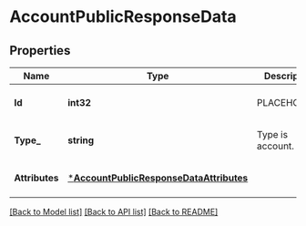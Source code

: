 # AccountPublicResponseData

## Properties
Name | Type | Description | Notes
------------ | ------------- | ------------- | -------------
**Id** | **int32** | PLACEHOLDER | [optional] [default to null]
**Type_** | **string** | Type is account.  | [optional] [default to null]
**Attributes** | [***AccountPublicResponseDataAttributes**](AccountPublicResponse_data_attributes.md) |  | [optional] [default to null]

[[Back to Model list]](../README.md#documentation-for-models) [[Back to API list]](../README.md#documentation-for-api-endpoints) [[Back to README]](../README.md)


